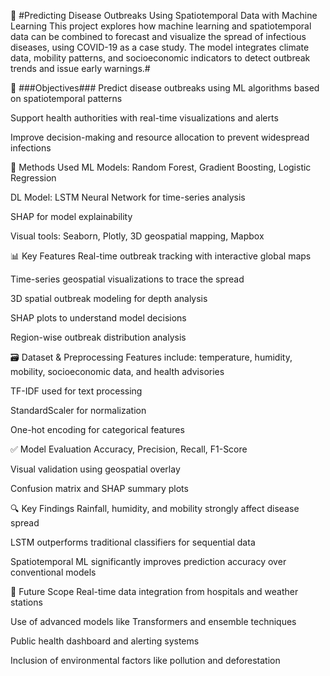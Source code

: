 🦠 #Predicting Disease Outbreaks Using Spatiotemporal Data with Machine Learning
This project explores how machine learning and spatiotemporal data can be combined to forecast and visualize the spread of infectious diseases, using COVID-19 as a case study. The model integrates climate data, mobility patterns, and socioeconomic indicators to detect outbreak trends and issue early warnings.#

📌 ###Objectives###
Predict disease outbreaks using ML algorithms based on spatiotemporal patterns

Support health authorities with real-time visualizations and alerts

Improve decision-making and resource allocation to prevent widespread infections

🧠 Methods Used
ML Models: Random Forest, Gradient Boosting, Logistic Regression

DL Model: LSTM Neural Network for time-series analysis

SHAP for model explainability

Visual tools: Seaborn, Plotly, 3D geospatial mapping, Mapbox

📊 Key Features
Real-time outbreak tracking with interactive global maps

Time-series geospatial visualizations to trace the spread

3D spatial outbreak modeling for depth analysis

SHAP plots to understand model decisions

Region-wise outbreak distribution analysis

🗃️ Dataset & Preprocessing
Features include: temperature, humidity, mobility, socioeconomic data, and health advisories

TF-IDF used for text processing

StandardScaler for normalization

One-hot encoding for categorical features

✅ Model Evaluation
Accuracy, Precision, Recall, F1-Score

Visual validation using geospatial overlay

Confusion matrix and SHAP summary plots

🔍 Key Findings
Rainfall, humidity, and mobility strongly affect disease spread

LSTM outperforms traditional classifiers for sequential data

Spatiotemporal ML significantly improves prediction accuracy over conventional models

🚀 Future Scope
Real-time data integration from hospitals and weather stations

Use of advanced models like Transformers and ensemble techniques

Public health dashboard and alerting systems

Inclusion of environmental factors like pollution and deforestation
